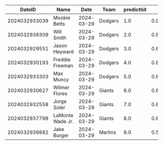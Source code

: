 DateID         |  Name              |  Date        |  Team     |  predicthit  |  predicthitproba     |  hitbool  |  Last7DaysAVG  |  Last15DaysAVG  |  Last30DaysAVG
---------------|--------------------|--------------|-----------|--------------|----------------------|-----------|----------------|-----------------|---------------
2024032933039  |  Mookie Betts      |  2024-03-29  |  Dodgers  |  1.0         |  0.9703306937723277  |  False    |  0.8           |  0.667          |  0.667
2024032938309  |  Will Smith        |  2024-03-29  |  Dodgers  |  2.0         |  0.886865804901452   |  False    |  0.667         |  0.5            |  0.5
2024032929551  |  Jason Heyward     |  2024-03-29  |  Dodgers  |  3.0         |  0.640531700763344   |  False    |  0.4           |  0.333          |  0.333
2024032930193  |  Freddie Freeman   |  2024-03-29  |  Dodgers  |  4.0         |  0.6370224598082851  |  False    |  0.25          |  0.167          |  0.167
2024032933303  |  Max Muncy         |  2024-03-29  |  Dodgers  |  5.0         |  0.6162499709408756  |  False    |  0.333         |  0.333          |  0.333
2024032930627  |  Wilmer Flores     |  2024-03-29  |  Giants   |  6.0         |  0.60667298183355    |  False    |  0.0           |  0.0            |  0.0
2024032932558  |  Jorge Soler       |  2024-03-29  |  Giants   |  7.0         |  0.60667298183355    |  False    |  0.0           |  0.0            |  0.0
2024032937798  |  LaMonte Wade Jr.  |  2024-03-29  |  Giants   |  8.0         |  0.6065215473682909  |  False    |  0.0           |  0.0            |  0.0
2024032939882  |  Jake Burger       |  2024-03-29  |  Marlins  |  9.0         |  0.5991606562562783  |  False    |  0.0           |  0.0            |  0.0
